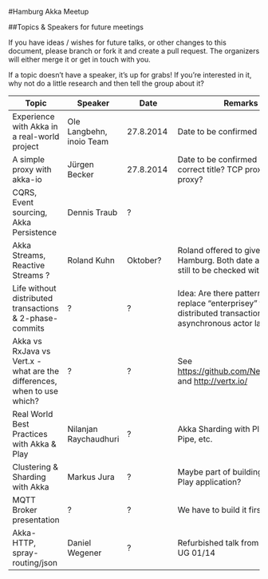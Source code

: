 #Hamburg Akka Meetup


##Topics & Speakers for future meetings


If you have ideas / wishes for future talks, or other changes to this document, please branch or fork it and create a pull request. The organizers will either merge it or get in touch with you.


If a topic doesn’t have a speaker, it’s up for grabs! If you’re interested in it, why not do a little research and then tell the group about it? 


Topic | Speaker | Date | Remarks
------|---------|------|--------
Experience with Akka in a real-world project| Ole Langbehn, inoio Team | 27.8.2014 |Date to be confirmed by Ole
A simple proxy with akka-io | Jürgen Becker  | 27.8.2014 | Date to be confirmed by Ole, correct title? TCP proxy? HTTP proxy?
CQRS, Event sourcing, Akka Persistence | Dennis Traub | ? |
Akka Streams, Reactive Streams ? | Roland Kuhn | Oktober? | Roland offered to give a talk in Hamburg. Both date and topic still to be checked with Roland.
Life without distributed transactions & 2-phase-commits | ? | ? | Idea: Are there patterns, how to replace “enterprisey” things like distributed transactions in asynchronous actor land?
Akka vs RxJava vs Vert.x - what are the differences, when to use which? | ? | ? | See https://github.com/Netflix/RxJava and http://vertx.io/
Real World Best Practices with Akka & Play | Nilanjan Raychaudhuri | ? | Akka Sharding with Play, Play Big Pipe, etc.
Clustering & Sharding with Akka | Markus Jura | ? | Maybe part of building scalable Play application?
MQTT Broker presentation | ? | ? | We have to build it first…
Akka-HTTP, spray-routing/json | Daniel Wegener | ? | Refurbished talk from the Scala UG 01/14

